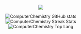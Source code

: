 
<p align="center">
  <a href="https://skillicons.dev">
    <img src="https://skillicons.dev/icons?i=emacs,git,linux,c,cpp" />
     </a>
  </p>
  
<div align="center">
  <img src="https://github-readme-stats.vercel.app/api?username=ComputerChemistry&show_icons=true&theme=gruvbox" alt="ComputerChemistry GitHub stats">
</div>

  <div align="center"> 
  <img src= "https://streak-stats.demolab.com/?user=DenverCoder1&theme=gruvbox" alt = "ComputerChemistry Streak Stats">
    </div>


<div align ="center"> 
  <img src="https://github-readme-stats.vercel.app/api/top-langs/?username=ComputerChemistry&theme=gruvbox" alt="ComputerChemistry Top Lang">
</div>
